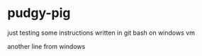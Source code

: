 # pudgy-pig
just testing some instructions
written in git bash on windows vm


another line from windows
